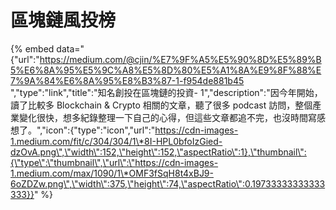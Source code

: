 # 區塊鏈風投榜

{% embed data="{\"url\":\"https://medium.com/@cjin/%E7%9F%A5%E5%90%8D%E5%89%B5%E6%8A%95%E5%9C%A8%E5%8D%80%E5%A1%8A%E9%8F%88%E7%9A%84%E6%8A%95%E8%B3%87-1-f954de881b45 \",\"type\":\"link\",\"title\":\"知名創投在區塊鏈的投資- 1\",\"description\":\"因今年開始，讀了比較多 Blockchain & Crypto 相關的文章，聽了很多 podcast 訪問，整個產業變化很快，想多紀錄整理一下自己的心得，但這些文章都追不完，也沒時間寫感想了。\",\"icon\":{\"type\":\"icon\",\"url\":\"https://cdn-images-1.medium.com/fit/c/304/304/1\*8I-HPL0bfoIzGied-dzOvA.png\",\"width\":152,\"height\":152,\"aspectRatio\":1},\"thumbnail\":{\"type\":\"thumbnail\",\"url\":\"https://cdn-images-1.medium.com/max/1090/1\*OMF3fSqH8t4xBJ9-6oZDZw.png\",\"width\":375,\"height\":74,\"aspectRatio\":0.19733333333333333}}" %}

